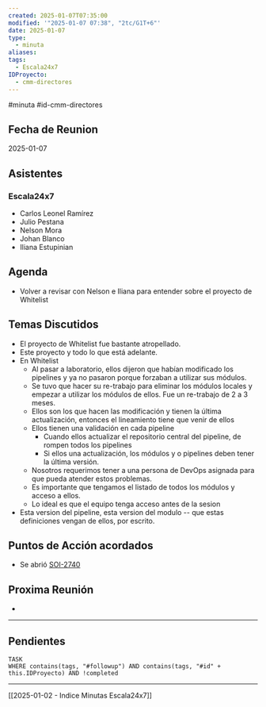 ```yaml
---
created: 2025-01-07T07:35:00
modified: '"2025-01-07 07:38", "2tc/G1T+6"'
date: 2025-01-07
type:
  - minuta
aliases: 
tags:
  - Escala24x7
IDProyecto:
  - cmm-directores
---
```

#minuta 
#id-cmm-directores

## Fecha de Reunion
2025-01-07
## Asistentes

### Escala24x7
- Carlos Leonel Ramírez
- Julio Pestana
- Nelson Mora
- Johan Blanco
- Iliana Estupinian

## Agenda
* Volver a revisar con Nelson e Iliana para entender sobre el proyecto de Whitelist
## Temas Discutidos
* El proyecto de Whitelist fue bastante atropellado.
* Este proyecto y todo lo que está adelante.
* En Whitelist 
	* Al pasar a laboratorio, ellos dijeron que habían modificado los pipelines y ya no pasaron porque forzaban a utilizar sus módulos.
	* Se tuvo que hacer su re-trabajo para eliminar los módulos locales y empezar a  utilizar los módulos de ellos. Fue un re-trabajo de 2 a 3 meses.
	* Ellos son los que hacen las modificación y tienen la última actualización, entonces el lineamiento tiene que venir de ellos
	* Ellos tienen una validación en cada pipeline
		* Cuando ellos actualizar el repositorio central del pipeline, de rompen todos los pipelines
		* Si ellos una actualización, los módulos y o pipelines deben tener la última versión.
	* Nosotros requerimos tener a una persona de DevOps asignada para que pueda atender estos problemas. 
	* Es importante que tengamos el listado de todos los módulos y acceso a ellos.
	* Lo ideal es que el equipo tenga acceso antes de la sesion
* Esta version del pipeline, esta version del modulo -- que estas definiciones vengan de ellos, por escrito.

## Puntos de Acción acordados
- Se abrió [SOI-2740](https://escala24x7.atlassian.net/browse/SOI-2740)


## Proxima Reunión
*   

--- 
## Pendientes

```dataview
TASK
WHERE contains(tags, "#followup") AND contains(tags, "#id" + this.IDProyecto) AND !completed
```

---
[[2025-01-02 - Indice Minutas Escala24x7]]
